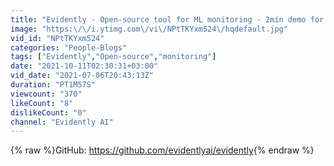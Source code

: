 ```yaml
---
title: "Evidently - Open-source tool for ML monitoring - 2min demo for Jupyter notebook"
image: "https:\/\/i.ytimg.com\/vi\/NPtTKYxm524\/hqdefault.jpg"
vid_id: "NPtTKYxm524"
categories: "People-Blogs"
tags: ["Evidently","Open-source","monitoring"]
date: "2021-10-11T02:30:31+03:00"
vid_date: "2021-07-06T20:43:13Z"
duration: "PT1M57S"
viewcount: "370"
likeCount: "8"
dislikeCount: "0"
channel: "Evidently AI"
---
```

{% raw %}GitHub: <a rel="nofollow" target="blank" href="https://github.com/evidentlyai/evidently">https://github.com/evidentlyai/evidently</a>{% endraw %}

